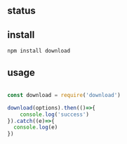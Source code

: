 ## status

## install
```bash
npm install download

```

## usage 

```js

const download = require('download')

download(options).then(()=>{
    console.log('success')
}).catch((e)=>{
  console.log(e)
})

```
